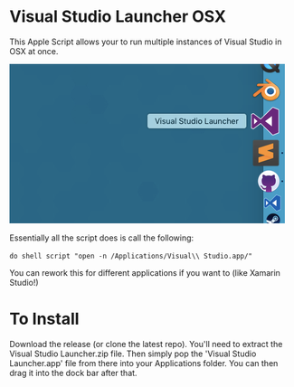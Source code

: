 # Visual Studio Launcher OSX
This Apple Script allows your to run multiple instances of Visual Studio in OSX at once. 

![launcher dock](img/screenshots/dock.png)

Essentially all the script does is call the following:

`do shell script "open -n /Applications/Visual\\ Studio.app/"`

You can rework this for different applications if you want to (like Xamarin Studio!)

# To Install
Download the release (or clone the latest repo). You'll need to extract the Visual Studio Launcher.zip file. Then simply pop the 'Visual Studio Launcher.app' file from there into your Applications folder. You can then drag it into the dock bar after that.
